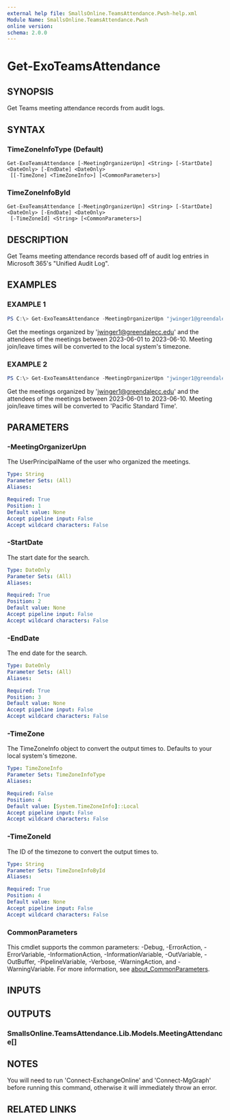 ```yaml
---
external help file: SmallsOnline.TeamsAttendance.Pwsh-help.xml
Module Name: SmallsOnline.TeamsAttendance.Pwsh
online version:
schema: 2.0.0
---
```


# Get-ExoTeamsAttendance

## SYNOPSIS
Get Teams meeting attendance records from audit logs.

## SYNTAX

### TimeZoneInfoType (Default)
```
Get-ExoTeamsAttendance [-MeetingOrganizerUpn] <String> [-StartDate] <DateOnly> [-EndDate] <DateOnly>
 [[-TimeZone] <TimeZoneInfo>] [<CommonParameters>]
```

### TimeZoneInfoById
```
Get-ExoTeamsAttendance [-MeetingOrganizerUpn] <String> [-StartDate] <DateOnly> [-EndDate] <DateOnly>
 [-TimeZoneId] <String> [<CommonParameters>]
```

## DESCRIPTION
Get Teams meeting attendance records based off of audit log entries in Microsoft 365's "Unified Audit Log".

## EXAMPLES

### EXAMPLE 1
```powershell
PS C:\> Get-ExoTeamsAttendance -MeetingOrganizerUpn "jwinger1@greendalecc.edu" -StartDate "2023-06-01" -EndDate "2023-06-10"
```

Get the meetings organized by 'jwinger1@greendalecc.edu' and the attendees of the meetings between 2023-06-01 to 2023-06-10.
Meeting join/leave times will be converted to the local system's timezone.

### EXAMPLE 2
```powershell
PS C:\> Get-ExoTeamsAttendance -MeetingOrganizerUpn "jwinger1@greendalecc.edu" -StartDate "2023-06-01" -EndDate "2023-06-10" -TimeZoneId "Pacific Standard Time"
```

Get the meetings organized by 'jwinger1@greendalecc.edu' and the attendees of the meetings between 2023-06-01 to 2023-06-10.
Meeting join/leave times will be converted to 'Pacific Standard Time'.

## PARAMETERS

### -MeetingOrganizerUpn
The UserPrincipalName of the user who organized the meetings.

```yaml
Type: String
Parameter Sets: (All)
Aliases:

Required: True
Position: 1
Default value: None
Accept pipeline input: False
Accept wildcard characters: False
```

### -StartDate
The start date for the search.

```yaml
Type: DateOnly
Parameter Sets: (All)
Aliases:

Required: True
Position: 2
Default value: None
Accept pipeline input: False
Accept wildcard characters: False
```

### -EndDate
The end date for the search.

```yaml
Type: DateOnly
Parameter Sets: (All)
Aliases:

Required: True
Position: 3
Default value: None
Accept pipeline input: False
Accept wildcard characters: False
```

### -TimeZone
The TimeZoneInfo object to convert the output times to.
Defaults to your local system's timezone.

```yaml
Type: TimeZoneInfo
Parameter Sets: TimeZoneInfoType
Aliases:

Required: False
Position: 4
Default value: [System.TimeZoneInfo]::Local
Accept pipeline input: False
Accept wildcard characters: False
```

### -TimeZoneId
The ID of the timezone to convert the output times to.

```yaml
Type: String
Parameter Sets: TimeZoneInfoById
Aliases:

Required: True
Position: 4
Default value: None
Accept pipeline input: False
Accept wildcard characters: False
```

### CommonParameters
This cmdlet supports the common parameters: -Debug, -ErrorAction, -ErrorVariable, -InformationAction, -InformationVariable, -OutVariable, -OutBuffer, -PipelineVariable, -Verbose, -WarningAction, and -WarningVariable. For more information, see [about_CommonParameters](http://go.microsoft.com/fwlink/?LinkID=113216).

## INPUTS

## OUTPUTS

### SmallsOnline.TeamsAttendance.Lib.Models.MeetingAttendance[]
## NOTES
You will need to run 'Connect-ExchangeOnline' and 'Connect-MgGraph' before running this command, otherwise it will immediately throw an error.

## RELATED LINKS
